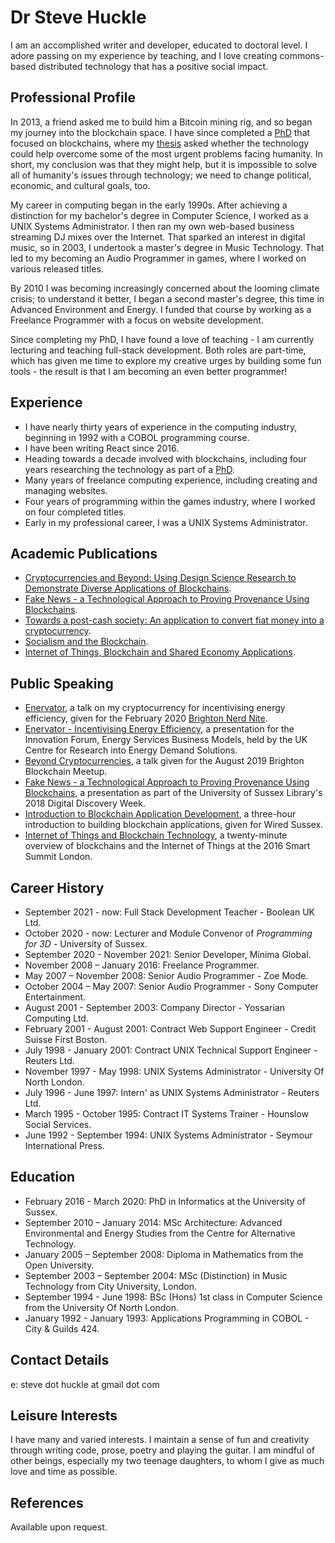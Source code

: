 # Dr Steve Huckle

I am an accomplished writer and developer, educated to doctoral level. I adore passing on my experience by teaching, and I love creating commons-based distributed technology that has a positive social impact.

## Professional Profile

In 2013, a friend asked me to build him a Bitcoin mining rig, and so began my journey into the blockchain space. I have since completed a [PhD](/academia/phd) that focused on blockchains, where my [thesis](/assets/docs/pHDThesis.pdf) asked whether the technology could help overcome some of the most urgent problems facing humanity. In short, my conclusion was that they might help, but it is impossible to solve all of humanity's issues through technology; we need to change political, economic, and cultural goals, too.

My career in computing began in the early 1990s. After achieving a distinction for my bachelor's degree in Computer Science, I worked as a UNIX Systems Administrator. I then ran my own web-based business streaming DJ mixes over the Internet. That sparked an interest in digital music, so in 2003, I undertook a master's degree in Music Technology. That led to my becoming an Audio Programmer in games, where I worked on various released titles.

By 2010 I was becoming increasingly concerned about the looming climate crisis; to understand it better, I began a second master's degree, this time in Advanced Environment and Energy. I funded that course by working as a Freelance Programmer with a focus on website development.

Since completing my PhD, I have found a love of teaching - I am currently lecturing and teaching full-stack development. Both roles are part-time, which has given me time to explore my creative urges by building some fun tools - the result is that I am becoming an even better programmer!

## Experience

- I have nearly thirty years of experience in the computing industry, beginning in 1992 with a COBOL programming course.
- I have been writing React since 2016.
- Heading towards a decade involved with blockchains, including four years researching the technology as part of a [PhD](/academia/phd).
- Many years of freelance computing experience, including creating and managing websites.
- Four years of programming within the games industry, where I worked on four completed titles.
- Early in my professional career, I was a UNIX Systems Administrator.

## Academic Publications

- [Cryptocurrencies and Beyond: Using Design Science Research to Demonstrate Diverse Applications of Blockchains](http://sro.sussex.ac.uk/id/eprint/90377/).
- [Fake News - a Technological Approach to Proving Provenance Using Blockchains](https://doi.org/10.1089/big.2017.0071).
- [Towards a post-cash society: An application to convert fiat money into a cryptocurrency](http://firstmonday.org/ojs/index.php/fm/article/view/7410/6003).
- [Socialism and the Blockchain](http://www.mdpi.com/1999-5903/8/4/49).
- [Internet of Things, Blockchain and Shared Economy Applications](http://dx.doi.org/10.1016/j.procs.2016.09.074).

## Public Speaking

- [Enervator](https://github.com/glowkeeper/Enervator/blob/master/presentations/nerdNite/presentation/nerdNite.md), a talk on my cryptocurrency for incentivising energy efficiency, given for the February 2020 [Brighton Nerd Nite](https://brighton.nerdnite.com/).
- [Enervator - Incentivising Energy Efficiency](https://github.com/glowkeeper/innovationForum/blob/master/presentation/Enervator.md), a presentation for the Innovation Forum, Energy Services Business Models, held by the UK Centre for Research into Energy Demand Solutions.
- [Beyond Cryptocurrencies](https://github.com/glowkeeper/blockchainMeetup/blob/master/presentation/beyondCryptos.md), a talk given for the August 2019 Brighton Blockchain Meetup.
- [Fake News - a Technological Approach to Proving Provenance Using Blockchains](https://github.com/glowkeeper/digitalDiscoveryPresentation/blob/master/presentation/digitalDiscovery.md), a presentation as part of the University of Sussex Library's 2018 Digital Discovery Week.
- [Introduction to Blockchain Application Development](https://github.com/glowkeeper/dApp-Development), a three-hour introduction to building blockchain applications, given for Wired Sussex.
- [Internet of Things and Blockchain Technology](https://github.com/glowkeeper/DaMIS-Presentation), a twenty-minute overview of blockchains and the Internet of Things at the 2016 Smart Summit London.

## Career History

- September 2021 - now: Full Stack Development Teacher - Boolean UK Ltd.
- October 2020 - now: Lecturer and Module Convenor of _Programming for 3D_ - University of Sussex.
- September 2020 - November 2021: Senior Developer, Minima Global.
- November 2008 – January 2016: Freelance Programmer.
- May 2007 – November 2008: Senior Audio Programmer - Zoe Mode.
- October 2004 – May 2007: Senior Audio Programmer - Sony Computer Entertainment.
- August 2001 - September 2003: Company Director - Yossarian Computing Ltd.
- February 2001 - August 2001: Contract Web Support Engineer - Credit Suisse First Boston.
- July 1998 - January 2001: Contract UNIX Technical Support Engineer - Reuters Ltd.
- November 1997 - May 1998: UNIX Systems Administrator - University Of North London.
- July 1996 - June 1997: Intern' as UNIX Systems Administrator - Reuters Ltd.
- March 1995 - October 1995: Contract IT Systems Trainer - Hounslow Social Services.
- June 1992 - September 1994: UNIX Systems Administrator - Seymour International Press.

## Education

- February 2016 - March 2020: PhD in Informatics at the University of Sussex.
- September 2010 – January 2014: MSc Architecture: Advanced Environmental and Energy Studies from the Centre for Alternative Technology.
- January 2005 – September 2008: Diploma in Mathematics from the Open University.
- September 2003 – September 2004: MSc (Distinction) in Music Technology from City University, London.
- September 1994 - June 1998: BSc (Hons) 1st class in Computer Science from the University Of North London.
- January 1992 - January 1993: Applications Programming in COBOL - City & Guilds 424.

## Contact Details

e: steve dot huckle at gmail dot com

## Leisure Interests

I have many and varied interests. I maintain a sense of fun and creativity through writing code, prose, poetry and playing the guitar. I am mindful of other beings, especially my two teenage daughters, to whom I give as much love and time as possible.

## References

Available upon request.

&nbsp;
